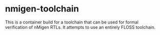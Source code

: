 # nmigen-toolchain
This is a container build for a toolchain that can be used for formal verification of nMigen RTLs. It attempts to use an entirely FLOSS toolchain.
